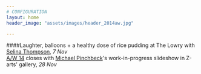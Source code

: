 ```yaml
---
# CONFIGURATION
layout: home
header_image: "assets/images/header_2014aw.jpg"

---
```

####Laughter, balloons + a healthy dose of rice pudding at The Lowry with [Selina Thompson](/current/2014-autumnwinter/thompson), *7 Nov*<br>[A/W 14](/current/2014-autumnwinter) closes with [Michael Pinchbeck](/current/2014-autumnwinter/pinchbeck)'s work-in-progress slideshow in Z-arts' gallery, *28 Nov*
